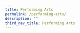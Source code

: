 ```yaml
---
title: Performing Arts
permalink: /performing-arts/
description: ""
third_nav_title: Performing Arts
---
```

